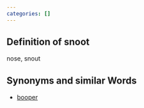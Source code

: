 ```yaml
---
categories: []
---
```


## Definition of snoot

nose, snout

## Synonyms and similar Words

- [booper](./booper)
